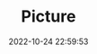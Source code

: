 ---
weight: 1
images:
- /images/edited/34.jpeg
title: Picture
date: 2022-10-24 22:59:53
tags:
- luminar
- work
---